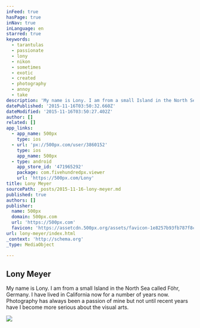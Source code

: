 ```yaml
---
inFeed: true
hasPage: true
inNav: true
inLanguage: en
starred: true
keywords:
  - tarantulas
  - passionate
  - lony
  - nikon
  - sometimes
  - exotic
  - created
  - photography
  - annoy
  - take
description: 'My name is Lony. I am from a small Island in the North Sea called Föhr, Germany. I have lived in California now for a number of years now. Photography has always been a passion of mine but not until recent years have I become more serious about the visual arts.'
datePublished: '2015-11-16T03:50:32.660Z'
dateModified: '2015-11-16T03:50:27.402Z'
author: []
related: []
app_links:
  - app_name: 500px
    type: ios
  - url: 'px://500px.com/user/3860152'
    type: ios
    app_name: 500px
  - type: android
    app_store_id: '471965292'
    package: com.fivehundredpx.viewer
    url: 'https://500px.com/Lony'
title: Lony Meyer
sourcePath: _posts/2015-11-16-lony-meyer.md
published: true
authors: []
publisher:
  name: 500px
  domain: 500px.com
  url: 'https://500px.com'
  favicon: 'https://assetcdn.500px.org/assets/favicon-1e8257b93fb787f8ceb66b5522ee853c.ico'
url: lony-meyer/index.html
_context: 'http://schema.org'
_type: MediaObject

---
```

<article style=""><h1>Lony Meyer</h1><p>My name is Lony. I am from a small Island in the North Sea called Föhr, Germany. I have lived in California now for a number of years now. Photography has always been a passion of mine but not until recent years have I become more serious about the visual arts.</p><img src="https://drscdn.500px.org/photo/128441021/m%3D1170/46f276cba9fc9e67483679e9e072d237" /></article>